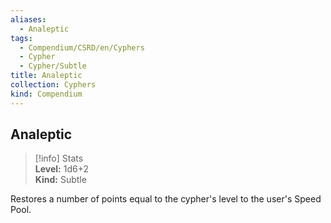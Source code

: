 ```yaml
---
aliases:
  - Analeptic
tags:
  - Compendium/CSRD/en/Cyphers
  - Cypher
  - Cypher/Subtle
title: Analeptic
collection: Cyphers
kind: Compendium
---
```

## Analeptic  
>[!info] Stats  
> **Level:** 1d6+2  
> **Kind:** Subtle
  
Restores a number of points equal to the cypher's level to the user's Speed Pool.